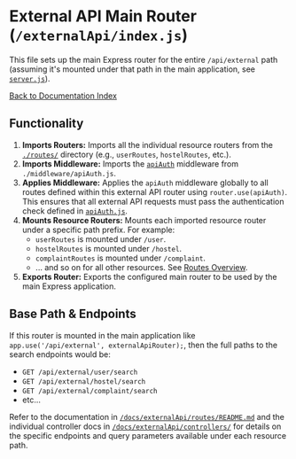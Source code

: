 # External API Main Router (`/externalApi/index.js`)

This file sets up the main Express router for the entire `/api/external` path (assuming it's mounted under that path in the main application, see [`server.js`](../server.md)).

[Back to Documentation Index](../index.md)

## Functionality

1.  **Imports Routers:** Imports all the individual resource routers from the [`./routes/`](routes/README.md) directory (e.g., `userRoutes`, `hostelRoutes`, etc.).
2.  **Imports Middleware:** Imports the [`apiAuth`](middleware/apiAuth.md) middleware from `./middleware/apiAuth.js`.
3.  **Applies Middleware:** Applies the `apiAuth` middleware globally to all routes defined within this external API router using `router.use(apiAuth)`. This ensures that all external API requests must pass the authentication check defined in [`apiAuth.js`](middleware/apiAuth.md).
4.  **Mounts Resource Routers:** Mounts each imported resource router under a specific path prefix. For example:
    - `userRoutes` is mounted under `/user`.
    - `hostelRoutes` is mounted under `/hostel`.
    - `complaintRoutes` is mounted under `/complaint`.
    - ... and so on for all other resources. See [Routes Overview](routes/README.md).
5.  **Exports Router:** Exports the configured main router to be used by the main Express application.

## Base Path & Endpoints

If this router is mounted in the main application like `app.use('/api/external', externalApiRouter);`, then the full paths to the search endpoints would be:

- `GET /api/external/user/search`
- `GET /api/external/hostel/search`
- `GET /api/external/complaint/search`
- etc...

Refer to the documentation in [`/docs/externalApi/routes/README.md`](routes/README.md) and the individual controller docs in [`/docs/externalApi/controllers/`](controllers/README.md) for details on the specific endpoints and query parameters available under each resource path.
